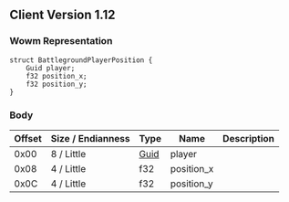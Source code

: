 ## Client Version 1.12

### Wowm Representation
```rust,ignore
struct BattlegroundPlayerPosition {
    Guid player;
    f32 position_x;
    f32 position_y;
}
```
### Body
| Offset | Size / Endianness | Type | Name | Description |
| ------ | ----------------- | ---- | ---- | ----------- |
| 0x00 | 8 / Little | [Guid](../spec/packed-guid.md) | player |  |
| 0x08 | 4 / Little | f32 | position_x |  |
| 0x0C | 4 / Little | f32 | position_y |  |
